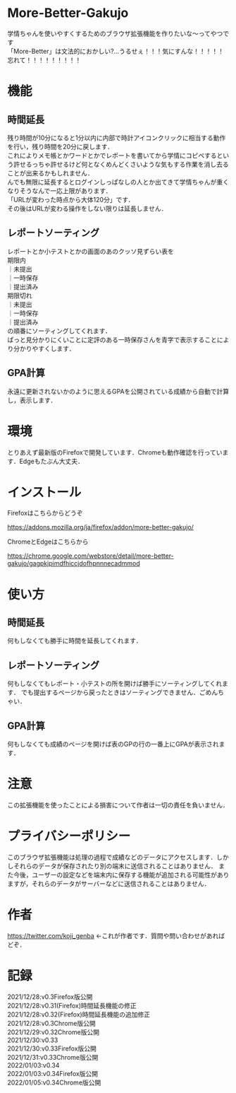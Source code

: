 # More-Better-Gakujo

学情ちゃんを使いやすくするためのブラウザ拡張機能を作りたいな～ってやつです  
「More-Better」は文法的におかしい?…うるせぇ！！！気にすんな！！！！！忘れて！！！！！！！！！

# 機能

## 時間延長
残り時間が10分になると1分以内に内部で時計アイコンクリックに相当する動作を行い，残り時間を20分に戻します．  
これによりメモ帳とかワードとかでレポートを書いてから学情にコピペするという許せるっちゃ許せるけど何となくめんどくさいような気もする作業を消し去ることが出来るかもしれません．  
んでも無限に延長するとログインしっぱなしの人とか出てきて学情ちゃんが重くなりそうなんで一応上限があります．  
「URLが変わった時点から大体120分」です．  
その後はURLが変わる操作をしない限りは延長しません．

## レポートソーティング
レポートとか小テストとかの画面のあのクッソ見ずらい表を  
期限内  
｜未提出  
｜一時保存  
｜提出済み  
期限切れ  
｜未提出  
｜一時保存  
｜提出済み  
の順番にソーティングしてくれます．  
ぱっと見分かりにくいことに定評のある一時保存さんを青字で表示することにより分かりやすくします．

## GPA計算
永遠に更新されないかのように思えるGPAを公開されている成績から自動で計算し，表示します．

# 環境
とりあえず最新版のFirefoxで開発しています．Chromeも動作確認を行っています．Edgeもたぶん大丈夫．

# インストール
Firefoxはこちらからどうぞ

https://addons.mozilla.org/ja/firefox/addon/more-better-gakujo/

ChromeとEdgeはこちらから

https://chrome.google.com/webstore/detail/more-better-gakujo/gagpkjpimdfhiccjdofhpnnnecadmmod

# 使い方

## 時間延長
何もしなくても勝手に時間を延長してくれます．

## レポートソーティング
何もしなくてもレポート・小テストの所を開けば勝手にソーティングしてくれます．
でも提出するページから戻ったときはソーティングできません．ごめんちゃい．

## GPA計算
何もしなくても成績のページを開けば表のGPの行の一番上にGPAが表示されます．

# 注意
この拡張機能を使ったことによる損害について作者は一切の責任を負いません．

# プライバシーポリシー
このブラウザ拡張機能は処理の過程で成績などのデータにアクセスします．しかしそれらのデータが保存されたり別の端末に送信されることはありません．
また今後，ユーザーの設定などを端末内に保存する機能が追加される可能性がありますが，それらのデータがサーバーなどに送信されることはありません．


# 作者
https://twitter.com/koji_genba ←これが作者です．質問や問い合わせがあればどぞ．

# 記録
2021/12/28:v0.3Firefox版公開  
2021/12/28:v0.31(Firefox)時間延長機能の修正  
2021/12/28:v0.32(Firefox)時間延長機能の追加修正  
2021/12/28:v0.3Chrome版公開  
2021/12/29:v0.32Chrome版公開  
2021/12/30:v0.33  
2021/12/30:v0.33Firefox版公開  
2021/12/31:v0.33Chrome版公開  
2022/01/03:v0.34  
2022/01/03:v0.34Firefox版公開  
2022/01/05:v0.34Chrome版公開  